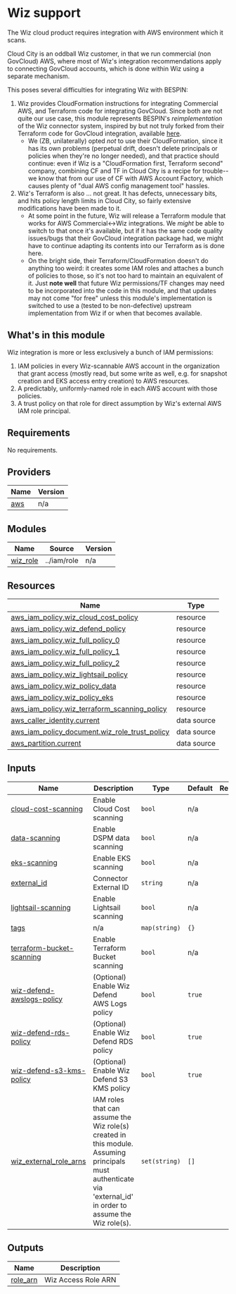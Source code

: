 # Wiz support

The Wiz cloud product requires integration with AWS environment which it scans. 

Cloud City is an oddball Wiz customer, in that we run commercial (non GovCloud) AWS, where most of Wiz's integration recommendations apply to connecting GovCloud accounts, which is done within Wiz using a separate mechanism.

This poses several difficulties for integrating Wiz with BESPIN:

1. Wiz provides CloudFormation instructions for integrating Commercial AWS, and Terraform code for integrating GovCloud. Since both are not quite our use case, this module represents BESPIN's *reimplementation* of the Wiz connector system, inspired by but not truly forked from their Terraform code for GovCloud integration, available [here](https://wizio-public-fedramp.s3-us-gov-west-1.amazonaws.com/deployment-v2/aws/wiz-aws-native-terraform-terraform-module.zip).
    - We (ZB, unilaterally) opted *not* to use their CloudFormation, since it has its own problems (perpetual drift, doesn't delete principals or policies when they're no longer needed), and that practice should continue: even if Wiz is a "CloudFormation first, Terraform second" company, combining CF and TF in Cloud City is a recipe for trouble--we know that from our use of CF with AWS Account Factory, which causes plenty of "dual AWS config management tool" hassles.
2. Wiz's Terraform is also ... not great. It has defects, unnecessary bits, and hits policy length limits in Cloud City, so fairly extensive modifications have been made to it.
    - At some point in the future, Wiz will release a Terraform module that works for AWS Commercial<->Wiz integrations. We *might* be able to switch to that once it's available, but if it has the same code quality issues/bugs that their GovCloud integration package had, we might have to continue adapting its contents into our Terraform as is done here.
    - On the bright side, their Terraform/CloudFormation doesn't do anything too weird: it creates some IAM roles and attaches a bunch of policies to those, so it's not too hard to maintain an equivalent of it. Just **note well** that future Wiz permissions/TF changes may need to be incorporated into the code in this module, and that updates may not come "for free" unless this module's implementation is switched to use a (tested to be non-defective) upstream implementation from Wiz if or when that becomes available.

## What's in this module

Wiz integration is more or less exclusively a bunch of IAM permissions:
1. IAM policies in every Wiz-scannable AWS account in the organization that grant access (mostly read, but some write as well, e.g. for snapshot creation and EKS access entry creation) to AWS resources.
2. A predictably, uniformly-named role in each AWS account with those policies.
3. A trust policy on that role for direct assumption by Wiz's external AWS IAM role principal.

<!-- BEGIN_TF_DOCS -->
## Requirements

No requirements.

## Providers

| Name | Version |
|------|---------|
| <a name="provider_aws"></a> [aws](#provider\_aws) | n/a |

## Modules

| Name | Source | Version |
|------|--------|---------|
| <a name="module_wiz_role"></a> [wiz\_role](#module\_wiz\_role) | ../iam/role | n/a |

## Resources

| Name | Type |
|------|------|
| [aws_iam_policy.wiz_cloud_cost_policy](https://registry.terraform.io/providers/hashicorp/aws/latest/docs/resources/iam_policy) | resource |
| [aws_iam_policy.wiz_defend_policy](https://registry.terraform.io/providers/hashicorp/aws/latest/docs/resources/iam_policy) | resource |
| [aws_iam_policy.wiz_full_policy_0](https://registry.terraform.io/providers/hashicorp/aws/latest/docs/resources/iam_policy) | resource |
| [aws_iam_policy.wiz_full_policy_1](https://registry.terraform.io/providers/hashicorp/aws/latest/docs/resources/iam_policy) | resource |
| [aws_iam_policy.wiz_full_policy_2](https://registry.terraform.io/providers/hashicorp/aws/latest/docs/resources/iam_policy) | resource |
| [aws_iam_policy.wiz_lightsail_policy](https://registry.terraform.io/providers/hashicorp/aws/latest/docs/resources/iam_policy) | resource |
| [aws_iam_policy.wiz_policy_data](https://registry.terraform.io/providers/hashicorp/aws/latest/docs/resources/iam_policy) | resource |
| [aws_iam_policy.wiz_policy_eks](https://registry.terraform.io/providers/hashicorp/aws/latest/docs/resources/iam_policy) | resource |
| [aws_iam_policy.wiz_terraform_scanning_policy](https://registry.terraform.io/providers/hashicorp/aws/latest/docs/resources/iam_policy) | resource |
| [aws_caller_identity.current](https://registry.terraform.io/providers/hashicorp/aws/latest/docs/data-sources/caller_identity) | data source |
| [aws_iam_policy_document.wiz_role_trust_policy](https://registry.terraform.io/providers/hashicorp/aws/latest/docs/data-sources/iam_policy_document) | data source |
| [aws_partition.current](https://registry.terraform.io/providers/hashicorp/aws/latest/docs/data-sources/partition) | data source |

## Inputs

| Name | Description | Type | Default | Required |
|------|-------------|------|---------|:--------:|
| <a name="input_cloud-cost-scanning"></a> [cloud-cost-scanning](#input\_cloud-cost-scanning) | Enable Cloud Cost scanning | `bool` | n/a | yes |
| <a name="input_data-scanning"></a> [data-scanning](#input\_data-scanning) | Enable DSPM data scanning | `bool` | n/a | yes |
| <a name="input_eks-scanning"></a> [eks-scanning](#input\_eks-scanning) | Enable EKS scanning | `bool` | n/a | yes |
| <a name="input_external_id"></a> [external\_id](#input\_external\_id) | Connector External ID | `string` | n/a | yes |
| <a name="input_lightsail-scanning"></a> [lightsail-scanning](#input\_lightsail-scanning) | Enable Lightsail scanning | `bool` | n/a | yes |
| <a name="input_tags"></a> [tags](#input\_tags) | n/a | `map(string)` | `{}` | no |
| <a name="input_terraform-bucket-scanning"></a> [terraform-bucket-scanning](#input\_terraform-bucket-scanning) | Enable Terraform Bucket scanning | `bool` | n/a | yes |
| <a name="input_wiz-defend-awslogs-policy"></a> [wiz-defend-awslogs-policy](#input\_wiz-defend-awslogs-policy) | (Optional) Enable Wiz Defend AWS Logs policy | `bool` | `true` | no |
| <a name="input_wiz-defend-rds-policy"></a> [wiz-defend-rds-policy](#input\_wiz-defend-rds-policy) | (Optional) Enable Wiz Defend RDS policy | `bool` | `true` | no |
| <a name="input_wiz-defend-s3-kms-policy"></a> [wiz-defend-s3-kms-policy](#input\_wiz-defend-s3-kms-policy) | (Optional) Enable Wiz Defend S3 KMS policy | `bool` | `true` | no |
| <a name="input_wiz_external_role_arns"></a> [wiz\_external\_role\_arns](#input\_wiz\_external\_role\_arns) | IAM roles that can assume the Wiz role(s) created in this module. Assuming principals must authenticate via 'external\_id' in order to assume the Wiz role(s). | `set(string)` | `[]` | no |

## Outputs

| Name | Description |
|------|-------------|
| <a name="output_role_arn"></a> [role\_arn](#output\_role\_arn) | Wiz Access Role ARN |
<!-- END_TF_DOCS -->